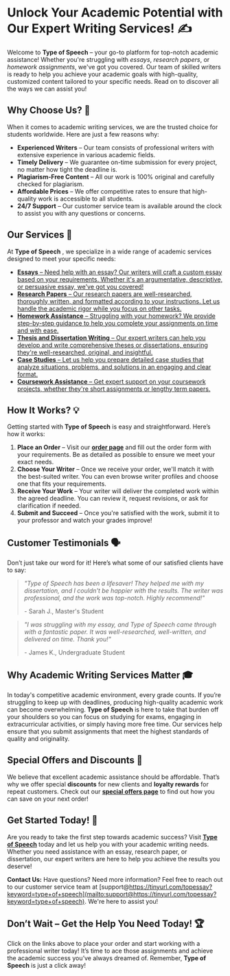 # Unlock Your Academic Potential with Our Expert Writing Services! ✍️

Welcome to **Type of Speech** – your go-to platform for top-notch academic assistance! Whether you're struggling with _essays_, _research papers_, or _homework assignments_, we've got you covered. Our team of skilled writers is ready to help you achieve your academic goals with high-quality, customized content tailored to your specific needs. Read on to discover all the ways we can assist you!

## Why Choose Us? 🤔

When it comes to academic writing services, we are the trusted choice for students worldwide. Here are just a few reasons why:

- **Experienced Writers** – Our team consists of professional writers with extensive experience in various academic fields.
- **Timely Delivery** – We guarantee on-time submission for every project, no matter how tight the deadline is.
- **Plagiarism-Free Content** – All our work is 100% original and carefully checked for plagiarism.
- **Affordable Prices** – We offer competitive rates to ensure that high-quality work is accessible to all students.
- **24/7 Support** – Our customer service team is available around the clock to assist you with any questions or concerns.

## Our Services 📝

At **Type of Speech** , we specialize in a wide range of academic services designed to meet your specific needs:

- [**Essays** – Need help with an essay? Our writers will craft a custom essay based on your requirements. Whether it's an argumentative, descriptive, or persuasive essay, we've got you covered!](https://tinyurl.com/topessay?keyword=type+of+speech)
- [**Research Papers** – Our research papers are well-researched, thoroughly written, and formatted according to your instructions. Let us handle the academic rigor while you focus on other tasks.](https://tinyurl.com/topessay?keyword=type+of+speech)
- [**Homework Assistance** – Struggling with your homework? We provide step-by-step guidance to help you complete your assignments on time and with ease.](https://tinyurl.com/topessay?keyword=type+of+speech)
- [**Thesis and Dissertation Writing** – Our expert writers can help you develop and write comprehensive theses or dissertations, ensuring they're well-researched, original, and insightful.](https://tinyurl.com/topessay?keyword=type+of+speech)
- [**Case Studies** – Let us help you prepare detailed case studies that analyze situations, problems, and solutions in an engaging and clear format.](https://tinyurl.com/topessay?keyword=type+of+speech)
- [**Coursework Assistance** – Get expert support on your coursework projects, whether they're short assignments or lengthy term papers.](https://tinyurl.com/topessay?keyword=type+of+speech)

## How It Works? 💡

Getting started with **Type of Speech** is easy and straightforward. Here’s how it works:

1. **Place an Order** – Visit our [**order page**](https://tinyurl.com/topessay?keyword=type+of+speech) and fill out the order form with your requirements. Be as detailed as possible to ensure we meet your exact needs.
2. **Choose Your Writer** – Once we receive your order, we'll match it with the best-suited writer. You can even browse writer profiles and choose one that fits your requirements.
3. **Receive Your Work** – Your writer will deliver the completed work within the agreed deadline. You can review it, request revisions, or ask for clarification if needed.
4. **Submit and Succeed** – Once you're satisfied with the work, submit it to your professor and watch your grades improve!

## Customer Testimonials 🗣️

Don’t just take our word for it! Here’s what some of our satisfied clients have to say:

> _"Type of Speech has been a lifesaver! They helped me with my dissertation, and I couldn't be happier with the results. The writer was professional, and the work was top-notch. Highly recommend!"_
> 
> <footer>- Sarah J., Master's Student</footer>

> _"I was struggling with my essay, and Type of Speech came through with a fantastic paper. It was well-researched, well-written, and delivered on time. Thank you!"_
> 
> <footer>- James K., Undergraduate Student</footer>

## Why Academic Writing Services Matter 🎓

In today's competitive academic environment, every grade counts. If you’re struggling to keep up with deadlines, producing high-quality academic work can become overwhelming. **Type of Speech** is here to take that burden off your shoulders so you can focus on studying for exams, engaging in extracurricular activities, or simply having more free time. Our services help ensure that you submit assignments that meet the highest standards of quality and originality.

## Special Offers and Discounts 💸

We believe that excellent academic assistance should be affordable. That’s why we offer special **discounts** for new clients and **loyalty rewards** for repeat customers. Check out our [**special offers page**](https://tinyurl.com/topessay?keyword=type+of+speech) to find out how you can save on your next order!

## Get Started Today! 🚀

Are you ready to take the first step towards academic success? Visit [**Type of Speech**](https://tinyurl.com/topessay?keyword=type+of+speech) today and let us help you with your academic writing needs. Whether you need assistance with an essay, research paper, or dissertation, our expert writers are here to help you achieve the results you deserve!

**Contact Us:** Have questions? Need more information? Feel free to reach out to our customer service team at [support@https://tinyurl.com/topessay?keyword=type+of+speech](mailto:support@https://tinyurl.com/topessay?keyword=type+of+speech). We're here to assist you!

## Don’t Wait – Get the Help You Need Today! 🏆

Click on the links above to place your order and start working with a professional writer today! It’s time to ace those assignments and achieve the academic success you’ve always dreamed of. Remember, **Type of Speech** is just a click away!
